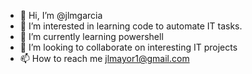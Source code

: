 - 👋 Hi, I’m @jlmgarcia
- 👀 I’m interested in learning code to automate IT tasks.
- 🌱 I’m currently learning powershell
- 💞️ I’m looking to collaborate on interesting IT projects
- 📫 How to reach me jlmayor1@gmail.com

<!---
jlmgarcia/jlmgarcia is a ✨ special ✨ repository because its `README.md` (this file) appears on your GitHub profile.
You can click the Preview link to take a look at your changes.
--->

